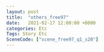 ```yaml
---
layout: post
title:  "others_free97"
date:   2021-02-17 12:00:00 +0000
categories: Etc
Tags: Story Etc
SceneCode: ["scene_free97_q1_s20"]
---
```

